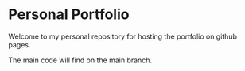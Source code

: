 # Personal Portfolio

Welcome to my personal repository for hosting the portfolio on github pages.

The main code will find on the main branch.
